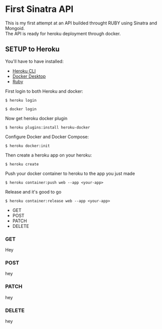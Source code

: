 # First Sinatra API

This is my first attempt at an API builded throught RUBY using Sinatra and Mongoid. </br>
The API is ready for heroku deployment through docker. 

## SETUP to Heroku 
You'll have to have installed: 
* [Heroku CLI](https://devcenter.heroku.com/articles/heroku-cli#download-and-install)
* [Docker Desktop](https://www.docker.com/products/docker-desktop)
* [Ruby](https://www.ruby-lang.org/en/downloads/) 

First login to both Heroku and docker:
```
$ heroku login 
```
```
$ docker login 
```
Now get heroku docker plugin
```
$ heroku plugins:install heroku-docker  
```
Configure Docker and Docker Compose:
```
$ heroku docker:init  
```
Then create a heroku app on your heroku:
```
$ heroku create 
```
Push your docker container to heroku to the app you just made
```
$ heroku container:push web --app <your-app> 
```
Release and it's good to go
```
$ heroku container:release web --app <your-app> 
```

* GET
* POST
* PATCH
* DELETE

### GET
Hey

### POST
hey

### PATCH
hey

### DELETE
hey 
